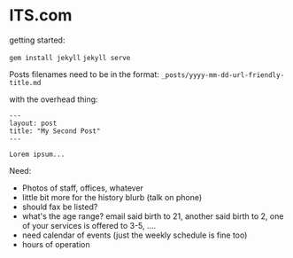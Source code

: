 ITS.com
==============

getting started:

`gem install jekyll`
`jekyll serve`


Posts filenames need to be in the format:
`_posts/yyyy-mm-dd-url-friendly-title.md`


with the overhead thing:
```
---
layout: post
title: "My Second Post"
---

Lorem ipsum...
```



Need:

- Photos of staff, offices, whatever
- little bit more for the history blurb (talk on phone)
- should fax be listed?
- what's the age range? email said birth to 21, another said birth to 2, one of your services is offered to 3-5, ....
- need calendar of events (just the weekly schedule is fine too)
- hours of operation